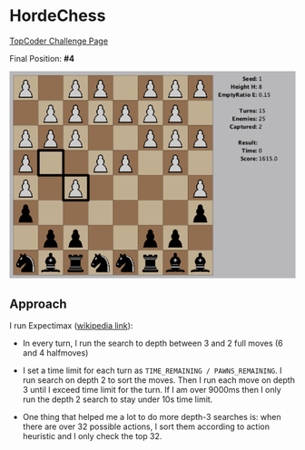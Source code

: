 # HordeChess

[TopCoder Challenge Page](https://www.topcoder.com/challenges/9e87736a-3977-499e-a963-70466b81c948)

Final Position: **#4** 

![alt text](game.png)

## Approach


I run Expectimax ([wikipedia link](https://en.wikipedia.org/wiki/Expectiminimax#Expectimax_search)):

* In every turn, I run the search to depth between 3 and 2 full moves (6 and 4 halfmoves)

* I set a time limit for each turn as `TIME_REMAINING / PAWNS_REMAINING`. I run search on depth 2 to sort the moves. Then I run each move on depth 3 until I exceed time limit for the turn. If I am over 9000ms then I only run the depth 2 search to stay under 10s time limit.

* One thing that helped me a lot to do more depth-3 searches is: when there are over 32 possible actions, I sort them according to action heuristic and I only check the top 32.


